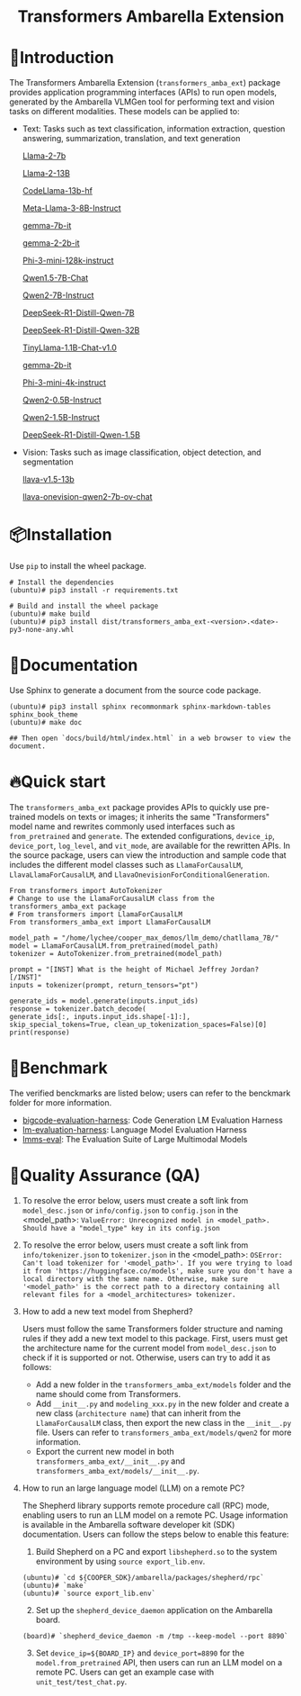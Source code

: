 <h1 align="center">Transformers Ambarella Extension</h1>

# 📝Introduction
The Transformers Ambarella Extension (`transformers_amba_ext`) package provides application programming interfaces (APIs) to run open models, generated by the Ambarella VLMGen tool for performing text and vision tasks on different modalities. These models can be applied to:
* Text: Tasks such as text classification, information extraction, question answering, summarization, translation, and text generation

	[Llama-2-7b](https://huggingface.co/meta-llama/Llama-2-7b)

	[Llama-2-13B](https://huggingface.co/meta-llama/Llama-2-13b)

	[CodeLlama-13b-hf](https://huggingface.co/codellama/CodeLlama-13b-hf)

	[Meta-Llama-3-8B-Instruct](https://huggingface.co/meta-llama/Meta-Llama-3-8B-Instruct)

	[gemma-7b-it](https://huggingface.co/google/gemma-7b-it)

	[gemma-2-2b-it](https://huggingface.co/google/gemma-2-2b-it)

	[Phi-3-mini-128k-instruct](https://huggingface.co/microsoft/Phi-3-mini-128k-instruct)

	[Qwen1.5-7B-Chat](https://huggingface.co/Qwen/Qwen1.5-7B-Chat)

	[Qwen2-7B-Instruct](https://huggingface.co/Qwen/Qwen2-7B-Instruct)

	[DeepSeek-R1-Distill-Qwen-7B](https://huggingface.co/deepseek-ai/DeepSeek-R1-Distill-Qwen-7B)

	[DeepSeek-R1-Distill-Qwen-32B](https://huggingface.co/deepseek-ai/DeepSeek-R1-Distill-Qwen-32B)

	[TinyLlama-1.1B-Chat-v1.0](https://huggingface.co/TinyLlama/TinyLlama-1.1B-Chat-v1.0)

	[gemma-2b-it](https://huggingface.co/google/gemma-2b-it)

	[Phi-3-mini-4k-instruct](https://huggingface.co/microsoft/Phi-3-mini-4k-instruct)

	[Qwen2-0.5B-Instruct](https://huggingface.co/Qwen/Qwen2-0.5B-Instruct)

	[Qwen2-1.5B-Instruct](https://huggingface.co/Qwen/Qwen2-1.5B-Instruct)

	[DeepSeek-R1-Distill-Qwen-1.5B](https://huggingface.co/deepseek-ai/DeepSeek-R1-Distill-Qwen-1.5B)

* Vision: Tasks such as image classification, object detection, and segmentation

	[llava-v1.5-13b](https://huggingface.co/liuhaotian/llava-v1.5-13b)

	[llava-onevision-qwen2-7b-ov-chat](https://huggingface.co/lmms-lab/llava-onevision-qwen2-7b-ov-chat)


# 📦Installation
Use `pip` to install the wheel package.
```
# Install the dependencies
(ubuntu)# pip3 install -r requirements.txt

# Build and install the wheel package
(ubuntu)# make build
(ubuntu)# pip3 install dist/transformers_amba_ext-<version>.<date>-py3-none-any.whl
```

# 📃Documentation
Use Sphinx to generate a document from the source code package.
```
(ubuntu)# pip3 install sphinx recommonmark sphinx-markdown-tables sphinx_book_theme
(ubuntu)# make doc

## Then open `docs/build/html/index.html` in a web browser to view the document.
```

# 🔥Quick start
The `transformers_amba_ext` package provides APIs to quickly use pre-trained models on texts or images; it inherits the same "Transformers" model name and rewrites commonly used interfaces such as `from_pretrained` and `generate`. The extended configurations, `device_ip`, `device_port`, `log_level`, and `vit_mode`, are available for the rewritten APIs. In the source package, users can view the introduction and sample code that includes the different model classes such as `LlamaForCausalLM`, `LlavaLlamaForCausalLM`, and `LlavaOnevisionForConditionalGeneration`.
```
From transformers import AutoTokenizer
# Change to use the LlamaForCausalLM class from the transformers_amba_ext package
# From transformers import LlamaForCausalLM
From transformers_amba_ext import LlamaForCausalLM

model_path = "/home/lychee/cooper_max_demos/llm_demo/chatllama_7B/"
model = LlamaForCausalLM.from_pretrained(model_path)
tokenizer = AutoTokenizer.from_pretrained(model_path)

prompt = "[INST] What is the height of Michael Jeffrey Jordan? [/INST]"
inputs = tokenizer(prompt, return_tensors="pt")

generate_ids = model.generate(inputs.input_ids)
response = tokenizer.batch_decode(
generate_ids[:, inputs.input_ids.shape[-1]:], skip_special_tokens=True, clean_up_tokenization_spaces=False)[0]
print(response)
```

# 💖Benchmark
The verified benckmarks are listed below; users can refer to the benckmark folder for more information.
* [bigcode-evaluation-harness](https://github.com/bigcode-project/bigcode-evaluation-harness.git): Code Generation LM Evaluation Harness
* [lm-evaluation-harness](https://github.com/EleutherAI/lm-evaluation-harness.git): Language Model Evaluation Harness
* [lmms-eval](https://github.com/EvolvingLMMs-Lab/lmms-eval): The Evaluation Suite of Large Multimodal Models

# 🐞Quality Assurance (QA)

1. To resolve the error below, users must create a soft link from `model_desc.json` or `info/config.json` to `config.json` in the <model_path>:
`ValueError: Unrecognized model in <model_path>. Should have a "model_type" key in its config.json`

2. To resolve the error below, users must create a soft link from `info/tokenizer.json` to `tokenizer.json` in the <model_path>:
`OSError: Can't load tokenizer for '<model_path>'. If you were trying to load it from 'https://huggingface.co/models', make sure you don't have a local directory with the same name. Otherwise, make sure '<model_path>' is the correct path to a directory containing all relevant files for a <model_architectures> tokenizer.`

3. How to add a new text model from Shepherd?

   Users must follow the same Transformers folder structure and naming rules if they add a new text model to this package. First, users must get the architecture name for the current model from `model_desc.json` to check if it is supported or not. Otherwise, users can try to add it as follows:
   * Add a new folder in the `transformers_amba_ext/models` folder and the name should come from Transformers.
   * Add `__init__.py` and `modeling_xxx.py` in the new folder and create a new class (`architecture name`) that can inherit from the `LlamaForCausalLM` class, then export the new class in the `__init__.py` file. Users can refer to `transformers_amba_ext/models/qwen2` for more information.
   * Export the current new model in both `transformers_amba_ext/__init__.py` and `transformers_amba_ext/models/__init__.py`.

4. How to run an large language model (LLM) on a remote PC? <a id="Section_Enable_RPC"></a>

   The Shepherd library supports remote procedure call (RPC) mode, enabling users to run an LLM model on a remote PC. Usage information is available in the Ambarella software developer kit (SDK) documentation. Users can follow the steps below to enable this feature:
   1. Build Shepherd on a PC and export `libshepherd.so` to the system environment by using `source export_lib.env`.
     ```
     (ubuntu)# `cd ${COOPER_SDK}/ambarella/packages/shepherd/rpc`
     (ubuntu)# `make`
     (ubuntu)# `source export_lib.env`
     ```
   2. Set up the `shepherd_device_daemon` application on the Ambarella board.
     ```
     (board)# `shepherd_device_daemon -m /tmp --keep-model --port 8890`
     ```
   3. Set `device_ip=${BOARD_IP}` and `device_port=8890` for the `model.from_pretrained` API, then users can run an LLM model on a remote PC. Users can get an example case with `unit_test/test_chat.py`.

